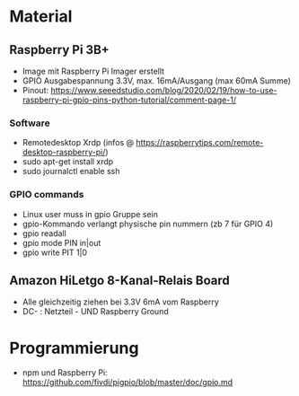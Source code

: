 # Material

## Raspberry Pi 3B+

- Image mit Raspberry Pi Imager erstellt
- GPIO Ausgabespannung 3.3V, max. 16mA/Ausgang (max 60mA Summe)
- Pinout: https://www.seeedstudio.com/blog/2020/02/19/how-to-use-raspberry-pi-gpio-pins-python-tutorial/comment-page-1/

### Software
- Remotedesktop Xrdp (infos @ https://raspberrytips.com/remote-desktop-raspberry-pi/)
- sudo apt-get install xrdp
- sudo journalctl enable ssh

### GPIO commands
- Linux user muss in gpio Gruppe sein
- gpio-Kommando verlangt physische pin nummern (zb 7 für GPIO 4)
- gpio readall
- gpio mode PIN in|out
- gpio write PIT 1|0

## Amazon HiLetgo 8-Kanal-Relais Board

- Alle gleichzeitig ziehen bei 3.3V 6mA vom Raspberry
- DC- : Netzteil - UND Raspberry Ground

# Programmierung

- npm und Raspberry Pi: https://github.com/fivdi/pigpio/blob/master/doc/gpio.md
